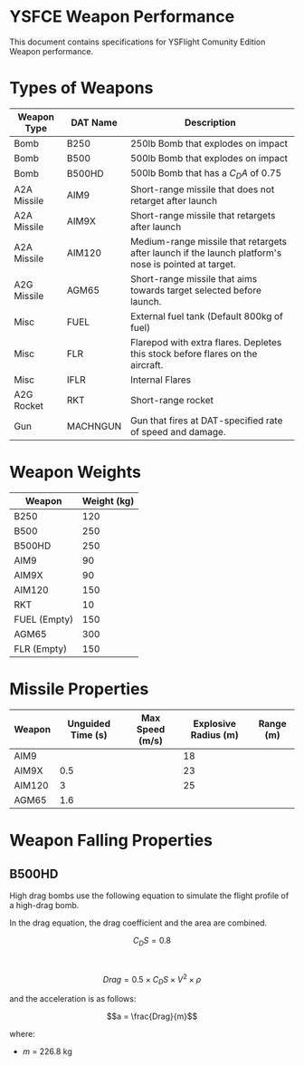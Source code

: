 # YSFCE Weapon Performance

This document contains specifications for YSFlight Comunity Edition Weapon performance.


# Types of Weapons

| Weapon Type | DAT Name | Description | 
| -- | -- | -- |
| Bomb | B250 | 250lb Bomb that explodes on impact |
| Bomb | B500 | 500lb Bomb that explodes on impact | 
| Bomb | B500HD | 500lb Bomb that has a $C_D A$ of 0.75 | 
| A2A Missile | AIM9 | Short-range missile that does not retarget after launch |
| A2A Missile | AIM9X | Short-range missile that retargets after launch | 
| A2A Missile | AIM120 | Medium-range missile that retargets after launch if the launch platform's nose is pointed at target. | 
| A2G Missile | AGM65 | Short-range missile that aims towards target selected before launch. |
| Misc | FUEL | External fuel tank (Default 800kg of fuel) | 
| Misc | FLR | Flarepod with extra flares. Depletes this stock before flares on the aircraft. |
| Misc | IFLR | Internal Flares | 
| A2G Rocket | RKT | Short-range rocket | 
| Gun | MACHNGUN | Gun that fires at DAT-specified rate of speed and damage. | 





# Weapon Weights

| Weapon | Weight (kg) | 
| -- | -- |
| B250 | 120  |
| B500 |  250 |
| B500HD | 250  |
| AIM9 |  90 |
| AIM9X | 90  |
| AIM120 | 150  |
| RKT |  10  |
| FUEL (Empty) |  150  |
| AGM65 | 300  |
| FLR (Empty) |  150 |




# Missile Properties

| Weapon | Unguided Time (s) | Max Speed (m/s) | Explosive Radius (m) | Range (m) |
| -- | -- | -- | -- | -- |
| AIM9 |    |  | 18 |  |
| AIM9X | 0.5 |  | 23 |  |
| AIM120 | 3 |  | 25 |  |
| AGM65 | 1.6 |  |  |  |


# Weapon Falling Properties


## B500HD

High drag bombs use the following equation to simulate the flight profile of a high-drag bomb.

In the drag equation, the drag coefficient and the area are combined.

$$C_D S = 0.8$$

<br>

$$Drag = 0.5 \times C_D S \times V^2 \times \rho$$

and the acceleration is as follows:

$$a = \frac{Drag}{m}$$

where:
- $m$ = 226.8 kg